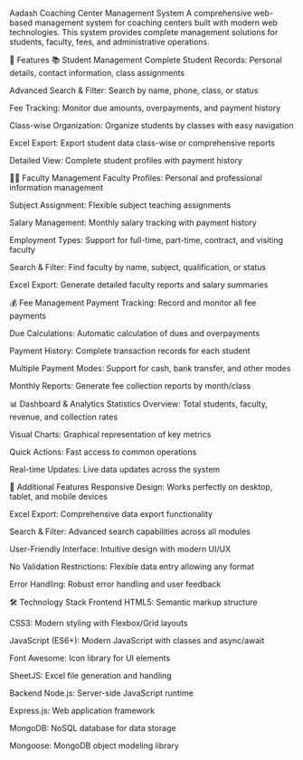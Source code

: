 Aadash Coaching Center Management System
A comprehensive web-based management system for coaching centers built with modern web technologies. This system provides complete management solutions for students, faculty, fees, and administrative operations.

🚀 Features
📚 Student Management
Complete Student Records: Personal details, contact information, class assignments

Advanced Search & Filter: Search by name, phone, class, or status

Fee Tracking: Monitor due amounts, overpayments, and payment history

Class-wise Organization: Organize students by classes with easy navigation

Excel Export: Export student data class-wise or comprehensive reports

Detailed View: Complete student profiles with payment history

👨🏫 Faculty Management
Faculty Profiles: Personal and professional information management

Subject Assignment: Flexible subject teaching assignments

Salary Management: Monthly salary tracking with payment history

Employment Types: Support for full-time, part-time, contract, and visiting faculty

Search & Filter: Find faculty by name, subject, qualification, or status

Excel Export: Generate detailed faculty reports and salary summaries

💰 Fee Management
Payment Tracking: Record and monitor all fee payments

Due Calculations: Automatic calculation of dues and overpayments

Payment History: Complete transaction records for each student

Multiple Payment Modes: Support for cash, bank transfer, and other modes

Monthly Reports: Generate fee collection reports by month/class

📊 Dashboard & Analytics
Statistics Overview: Total students, faculty, revenue, and collection rates

Visual Charts: Graphical representation of key metrics

Quick Actions: Fast access to common operations

Real-time Updates: Live data updates across the system

🔧 Additional Features
Responsive Design: Works perfectly on desktop, tablet, and mobile devices

Excel Export: Comprehensive data export functionality

Search & Filter: Advanced search capabilities across all modules

User-Friendly Interface: Intuitive design with modern UI/UX

No Validation Restrictions: Flexible data entry allowing any format

Error Handling: Robust error handling and user feedback

🛠️ Technology Stack
Frontend
HTML5: Semantic markup structure

CSS3: Modern styling with Flexbox/Grid layouts

JavaScript (ES6+): Modern JavaScript with classes and async/await

Font Awesome: Icon library for UI elements

SheetJS: Excel file generation and handling

Backend
Node.js: Server-side JavaScript runtime

Express.js: Web application framework

MongoDB: NoSQL database for data storage

Mongoose: MongoDB object modeling library
